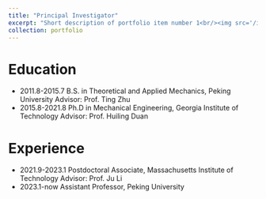 ```yaml
---
title: "Principal Investigator"
excerpt: "Short description of portfolio item number 1<br/><img src='/images/500x300.png'>"
collection: portfolio
---
```

Education
======
* 2011.8-2015.7 B.S. in Theoretical and Applied Mechanics, Peking University
  Advisor: Prof. Ting Zhu
* 2015.8-2021.8 Ph.D in Mechanical Engineering, Georgia Institute of Technology
  Advisor: Prof. Huiling Duan

Experience
======
* 2021.9-2023.1 Postdoctoral Associate, Massachusetts Institute of Technology
  Advisor: Prof. Ju Li
* 2023.1-now    Assistant Professor, Peking University
